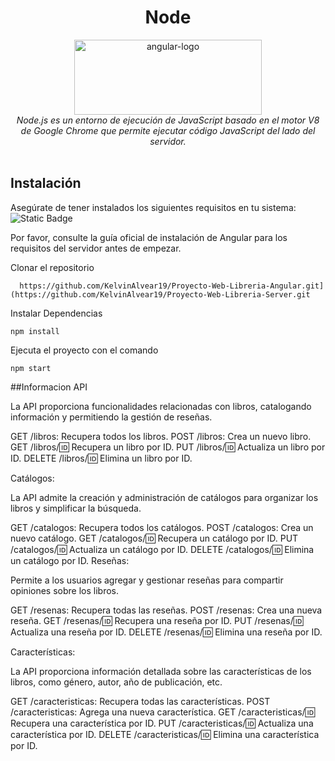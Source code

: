<h1 align="center">Node</h1>

<p align="center">
  <img src="https://e0.pxfuel.com/wallpapers/394/637/desktop-wallpaper-node-js-hello-world-webpage.jpg" alt="angular-logo" width="300px" height="120px"/>
  <br>
  <em>Node.js es un entorno de ejecución de JavaScript basado en el motor V8 de Google Chrome que permite ejecutar código JavaScript del lado del servidor.
    <br> </em>
  <br>
</p>


 
## Instalación
Asegúrate de tener instalados los siguientes requisitos en tu sistema:
<br>
<img alt="Static Badge" src="https://img.shields.io/badge/node-version%20v16.15.0%20-green">

Por favor, consulte la guía oficial de instalación de Angular para los requisitos del servidor antes de empezar.

Clonar el repositorio

      https://github.com/KelvinAlvear19/Proyecto-Web-Libreria-Angular.git](https://github.com/KelvinAlvear19/Proyecto-Web-Libreria-Server.git

Instalar Dependencias

    npm install


Ejecuta el proyecto con el comando

    npm start
##Informacion API

La API proporciona funcionalidades relacionadas con libros, catalogando información y permitiendo la gestión de reseñas.

GET /libros: Recupera todos los libros.
POST /libros: Crea un nuevo libro.
GET /libros/:id: Recupera un libro por ID.
PUT /libros/:id: Actualiza un libro por ID.
DELETE /libros/:id: Elimina un libro por ID.

Catálogos:

La API admite la creación y administración de catálogos para organizar los libros y simplificar la búsqueda.

GET /catalogos: Recupera todos los catálogos.
POST /catalogos: Crea un nuevo catálogo.
GET /catalogos/:id: Recupera un catálogo por ID.
PUT /catalogos/:id: Actualiza un catálogo por ID.
DELETE /catalogos/:id: Elimina un catálogo por ID.
Reseñas:

Permite a los usuarios agregar y gestionar reseñas para compartir opiniones sobre los libros.

GET /resenas: Recupera todas las reseñas.
POST /resenas: Crea una nueva reseña.
GET /resenas/:id: Recupera una reseña por ID.
PUT /resenas/:id: Actualiza una reseña por ID.
DELETE /resenas/:id: Elimina una reseña por ID.

Características:

La API proporciona información detallada sobre las características de los libros, como género, autor, año de publicación, etc.

GET /caracteristicas: Recupera todas las características.
POST /caracteristicas: Agrega una nueva característica.
GET /caracteristicas/:id: Recupera una característica por ID.
PUT /caracteristicas/:id: Actualiza una característica por ID.
DELETE /caracteristicas/:id: Elimina una característica por ID.
